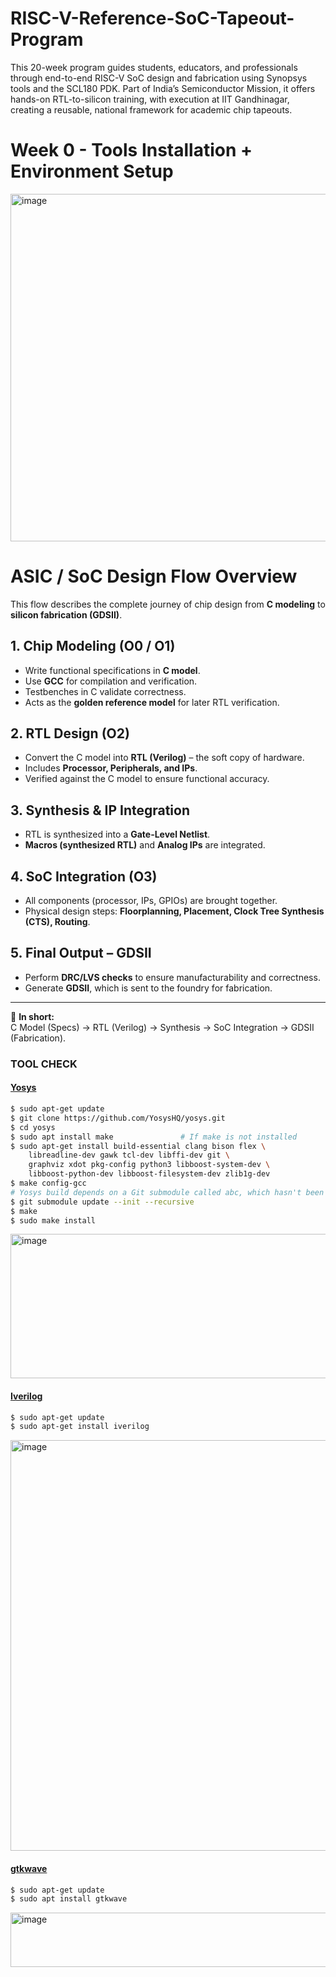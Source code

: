 # RISC-V-Reference-SoC-Tapeout-Program
This 20-week program guides students, educators, and professionals through end-to-end RISC-V SoC design and fabrication using Synopsys tools and the SCL180 PDK. Part of India’s Semiconductor Mission, it offers hands-on RTL-to-silicon training, with execution at IIT Gandhinagar, creating a reusable, national framework for academic chip tapeouts.

# Week 0 - Tools Installation + Environment Setup

<img width="681" height="556" alt="image" src="https://github.com/user-attachments/assets/e91242ef-69ee-4360-9917-e880f020f7ab" />

# ASIC / SoC Design Flow Overview

This flow describes the complete journey of chip design from **C modeling** to **silicon fabrication (GDSII)**.

## 1. Chip Modeling (O0 / O1)
- Write functional specifications in **C model**.  
- Use **GCC** for compilation and verification.  
- Testbenches in C validate correctness.  
- Acts as the **golden reference model** for later RTL verification.

## 2. RTL Design (O2)
- Convert the C model into **RTL (Verilog)** – the soft copy of hardware.  
- Includes **Processor, Peripherals, and IPs**.  
- Verified against the C model to ensure functional accuracy.

## 3. Synthesis & IP Integration
- RTL is synthesized into a **Gate-Level Netlist**.  
- **Macros (synthesized RTL)** and **Analog IPs** are integrated.  

## 4. SoC Integration (O3)
- All components (processor, IPs, GPIOs) are brought together.  
- Physical design steps: **Floorplanning, Placement, Clock Tree Synthesis (CTS), Routing**.  

## 5. Final Output – GDSII
- Perform **DRC/LVS checks** to ensure manufacturability and correctness.  
- Generate **GDSII**, which is sent to the foundry for fabrication.

---

📌 **In short:**  
C Model (Specs) → RTL (Verilog) → Synthesis → SoC Integration → GDSII (Fabrication).

### **TOOL CHECK**

#### <ins>**Yosys**</ins>
```bash
$ sudo apt-get update
$ git clone https://github.com/YosysHQ/yosys.git
$ cd yosys
$ sudo apt install make               # If make is not installed
$ sudo apt-get install build-essential clang bison flex \
    libreadline-dev gawk tcl-dev libffi-dev git \
    graphviz xdot pkg-config python3 libboost-system-dev \
    libboost-python-dev libboost-filesystem-dev zlib1g-dev
$ make config-gcc
# Yosys build depends on a Git submodule called abc, which hasn't been initialized yet. You need to run the following command before running make
$ git submodule update --init --recursive
$ make 
$ sudo make install
```
<img width="835" height="231" alt="image" src="https://github.com/user-attachments/assets/096af5ca-23d0-4981-a04c-e6c16d3ad07a" />

#### <ins>**Iverilog**</ins>
```bash
$ sudo apt-get update
$ sudo apt-get install iverilog
```
<img width="777" height="657" alt="image" src="https://github.com/user-attachments/assets/ba6f89e0-f2af-4bc6-bb6a-d89a2e4ff5f5" />

#### <ins>**gtkwave**</ins>
```bash
$ sudo apt-get update
$ sudo apt install gtkwave
```
<img width="550" height="87" alt="image" src="https://github.com/user-attachments/assets/ef041277-1659-4f1f-8bee-2b083db4b1d5" />
